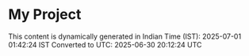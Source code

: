 # My Project

This content is dynamically generated in Indian Time (IST): 2025-07-01 01:42:24 IST
Converted to UTC: 2025-06-30 20:12:24 UTC
